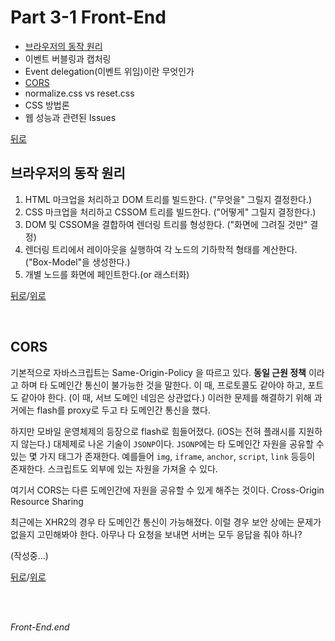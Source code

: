 # Part 3-1 Front-End
* [브라우저의 동작 원리](#브라우저의-동작-원리)
* 이벤트 버블링과 캡처링
* Event delegation(이벤트 위임)이란 무엇인가
* [CORS](#cors)
* normalize.css vs reset.css
* CSS 방법론
* 웹 성능과 관련된 Issues

[뒤로](https://github.com/JaeYeopHan/for_beginner)

## 브라우저의 동작 원리
1. HTML 마크업을 처리하고 DOM 트리를 빌드한다. ("무엇을" 그릴지 결정한다.)
2. CSS 마크업을 처리하고 CSSOM 트리를 빌드한다. ("어떻게" 그릴지 결정한다.)
3. DOM 및 CSSOM을 결합하여 렌더링 트리를 형성한다. ("화면에 그려질 것만" 결정)
4. 렌더링 트리에서 레이아웃을 실행하여 각 노드의 기하학적 형태를 계산한다. ("Box-Model"을 생성한다.)
5. 개별 노드를 화면에 페인트한다.(or 래스터화)

[뒤로](https://github.com/JaeYeopHan/for_beginner)/[위로](#part-3-1-front-end)

</br>

## CORS
기본적으로 자바스크립트는 Same-Origin-Policy 을 따르고 있다. **동일 근원 정책** 이라고 하며 타 도메인간 통신이 불가능한 것을 말한다. 이 때, 프로토콜도 같아야 하고, 포트도 같아야 한다. (이 때, 서브 도메인 네임은 상관없다.) 이러한 문제를 해결하기 위해 과거에는 flash를 proxy로 두고 타 도메인간 통신을 했다.

하지만 모바일 운영체제의 등장으로 flash로 힘들어졌다. (iOS는 전혀 플래시를 지원하지 않는다.) 대체제로 나온 기술이 `JSONP`이다. `JSONP`에는 타 도메인간 자원을 공유할 수 있는 몇 가지 태그가 존재한다. 예를들어 `img`, `iframe`, `anchor`, `script`, `link` 등등이 존재한다. 스크립트도 외부에 있는 자원을 가져올 수 있다.

여기서 CORS는 다른 도메인간에 자원을 공유할 수 있게 해주는 것이다.
Cross-Origin Resource Sharing

최근에는 XHR2의 경우 타 도메인간 통신이 가능해졌다. 이럴 경우 보안 상에는 문제가 없을지 고민해봐야 한다. 아무나 다 요청을 보내면 서버는 모두 응답을 줘야 하나?

(작성중...)

[뒤로](https://github.com/JaeYeopHan/for_beginner)/[위로](#part-3-1-front-end)

</br>

</br>

_Front-End.end_  
